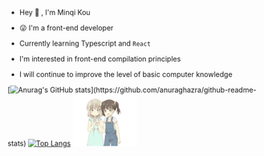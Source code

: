 - Hey 👋 , I'm Minqi Kou

- 😜 I'm a front-end developer
-  Currently learning Typescript and `React` 
-  I'm interested in front-end compilation principles  
-  I will continue to improve the level of basic computer knowledge
<!-- <img align="right" src="https://github-readme-stats.vercel.app/api?username=kmq116&theme=tokyonight&show_icons=true" /> -->


[![Anurag's GitHub stats](https://github-readme-stats.vercel.app/api?username=kmq116&show_icons=true")](https://github.com/anuraghazra/github-readme-stats)
[![Top Langs](https://github-readme-stats.vercel.app/api/top-langs/?username=kmq116&layout=compact&theme=tokyonight&hide=html,pug,css)](https://github.com/anuraghazra/github-readme-stats)
<img src="./可愛い.gif"  />

<!-- [![codewars](https://www.codewars.com/users/%E9%A3%8E%E4%BC%9A%E5%81%9C%E6%81%AF/badges/large)](https://www.codewars.com/users/%E9%A3%8E%E4%BC%9A%E5%81%9C%E6%81%AF) -->






